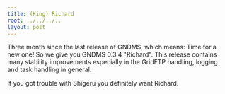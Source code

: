 ```yaml
---
title: (King) Richard
root: ../../../..
layout: post
---
```


Three month since the last release of GNDMS, which means: Time for a new
one! So we give you GNDMS 0.3.4 "Richard". This release contains many
stability improvements especially in the GridFTP handling, logging and
task handling in general. 

If you got trouble with Shigeru you definitely want Richard.
